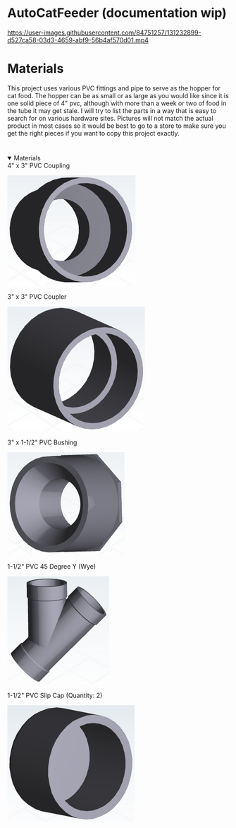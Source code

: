 # AutoCatFeeder (documentation wip)
https://user-images.githubusercontent.com/84751257/131232899-d527ca58-03d3-4659-abf9-56b4af570d01.mp4

# Materials
This project uses various PVC fittings and pipe to serve as the hopper for cat food. The hopper can be as small or as large as you would like since it is one solid piece of 4" pvc, although with more than a week or two of food in the tube it may get stale. I will try to list the parts in a way that is easy to search for on various hardware sites. Pictures will not match the actual product in most cases so it would be best to go to a store to make sure you get the right pieces if you want to copy this project exactly.
# 
<details open>
<summary>Materials</summary>
  4" x 3" PVC Coupling
 
  ![](images/4x3-Coupler.png)
 
  3" x 3" PVC Coupler
 
  ![](images/3x3-Coupler.png)
 
  3" x 1-1/2" PVC Bushing
 
  ![](images/3x1.5-Bushing.png)
 
  1-1/2" PVC 45 Degree Y (Wye)
 
  ![](images/1.5-45-deg-Y-(Wye).png)
 
  1-1/2" PVC Slip Cap (Quantity: 2)
 
  ![](images/1.5-Cap.png)
</details>  
